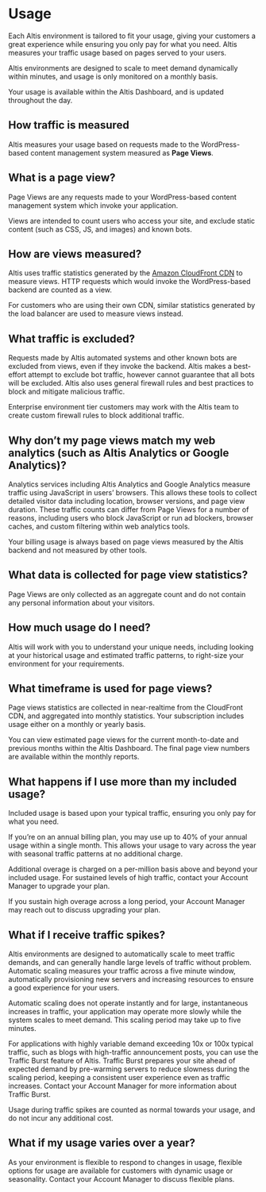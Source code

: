 # Usage

Each Altis environment is tailored to fit your usage, giving your customers a great experience while ensuring you only pay for what you need. Altis measures your traffic usage based on pages served to your users.

Altis environments are designed to scale to meet demand dynamically within minutes, and usage is only monitored on a monthly basis.

Your usage is available within the Altis Dashboard, and is updated throughout the day.


## How traffic is measured

Altis measures your usage based on requests made to the WordPress-based content management system measured as **Page Views**.


## What is a page view?

Page Views are any requests made to your WordPress-based content management system which invoke your application.

Views are intended to count users who access your site, and exclude static content (such as CSS, JS, and images) and known bots.


## How are views measured?

Altis uses traffic statistics generated by the [Amazon CloudFront CDN](./cdn/README.md) to measure views. HTTP requests which would invoke the WordPress-based backend are counted as a view.

For customers who are using their own CDN, similar statistics generated by the load balancer are used to measure views instead.
## What traffic is excluded?

Requests made by Altis automated systems and other known bots are excluded from views, even if they invoke the backend. Altis makes a best-effort attempt to exclude bot traffic, however cannot guarantee that all bots will be excluded. Altis also uses general firewall rules and best practices to block and mitigate malicious traffic.

Enterprise environment tier customers may work with the Altis team to create custom firewall rules to block additional traffic.
## Why don’t my page views match my web analytics (such as Altis Analytics or Google Analytics)?

Analytics services including Altis Analytics and Google Analytics measure traffic using JavaScript in users’ browsers. This allows these tools to collect detailed visitor data including location, browser versions, and page view duration. These traffic counts can differ from Page Views for a number of reasons, including users who block JavaScript or run ad blockers, browser caches, and custom filtering within web analytics tools.

Your billing usage is always based on page views measured by the Altis backend and not measured by other tools.
## What data is collected for page view statistics?

Page Views are only collected as an aggregate count and do not contain any personal information about your visitors.


## How much usage do I need?

Altis will work with you to understand your unique needs, including looking at your historical usage and estimated traffic patterns, to right-size your environment for your requirements.


## What timeframe is used for page views?

Page views statistics are collected in near-realtime from the CloudFront CDN, and aggregated into monthly statistics. Your subscription includes usage either on a monthly or yearly basis.

You can view estimated page views for the current month-to-date and previous months within the Altis Dashboard. The final page view numbers are available within the monthly reports.


## What happens if I use more than my included usage?

Included usage is based upon your typical traffic, ensuring you only pay for what you need.

If you’re on an annual billing plan, you may use up to 40% of your annual usage within a single month. This allows your usage to vary across the year with seasonal traffic patterns at no additional charge.

Additional overage is charged on a per-million basis above and beyond your included usage. For sustained levels of high traffic, contact your Account Manager to upgrade your plan.

If you sustain high overage across a long period, your Account Manager may reach out to discuss upgrading your plan.


## What if I receive traffic spikes?

Altis environments are designed to automatically scale to meet traffic demands, and can generally handle large levels of traffic without problem. Automatic scaling measures your traffic across a five minute window, automatically provisioning new servers and increasing resources to ensure a good experience for your users.

Automatic scaling does not operate instantly and for large, instantaneous increases in traffic, your application may operate more slowly while the system scales to meet demand. This scaling period may take up to five minutes.

For applications with highly variable demand exceeding 10x or 100x typical traffic, such as blogs with high-traffic announcement posts, you can use the Traffic Burst feature of Altis. Traffic Burst prepares your site ahead of expected demand by pre-warming servers to reduce slowness during the scaling period, keeping a consistent user experience even as traffic increases. Contact your Account Manager for more information about Traffic Burst.

Usage during traffic spikes are counted as normal towards your usage, and do not incur any additional cost.


## What if my usage varies over a year?

As your environment is flexible to respond to changes in usage, flexible options for usage are available for customers with dynamic usage or seasonality. Contact your Account Manager to discuss flexible plans.
